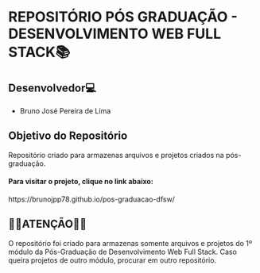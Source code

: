 <h1>REPOSITÓRIO PÓS GRADUAÇÃO - DESENVOLVIMENTO WEB FULL STACK📚</h1>
<h2>Desenvolvedor💻</h2>
<ul>
  <li>Bruno José Pereira de Lima </li>
</ul>

<h2>Objetivo do Repositório</h2>
<p>Repositório criado para armazenas arquivos e projetos criados na pós-graduação.</p>

<h4>Para visitar o projeto, clique no link abaixo: </h4>
<p>https://brunojpp78.github.io/pos-graduacao-dfsw/</p>

<h2>🚨🚨ATENÇÃO🚨🚨</h2>
<p>O repositório foi criado para armazenas somente arquivos e projetos do 1º módulo da Pós-Graduação de Desenvolvimento Web Full Stack. Caso queira projetos de outro módulo, procurar em outro repositório.</p>
